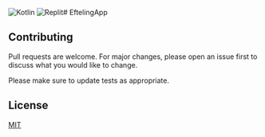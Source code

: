 ![Kotlin](https://img.shields.io/badge/kotlin-%237F52FF.svg?style=for-the-badge&logo=kotlin&logoColor=white)
![Replit](https://img.shields.io/badge/Replit-DD1200?style=for-the-badge&logo=Replit&logoColor=white)# EftelingApp


## Contributing

Pull requests are welcome. For major changes, please open an issue first
to discuss what you would like to change.

Please make sure to update tests as appropriate.

## License

[MIT](https://choosealicense.com/licenses/mit/)
